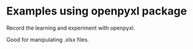 # Examples using openpyxl package

Record the learning and experiment with openpyxl.

Good for manipulating .xlsx files.
